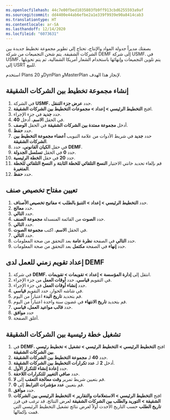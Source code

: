 ```yaml
---
ms.openlocfilehash: 44c7e00fbed1035803fb9ff913cbd6255593a9af
ms.sourcegitcommit: dd4400e44ab6efbe2a1e339f9939e90a8414cab3
ms.translationtype: HT
ms.contentlocale: ar-SA
ms.lasthandoff: 12/14/2020
ms.locfileid: "6073631"
---
```

بصفتك مديراً جدولة المواد والإنتاج، تحتاج إلى تطوير مجموعة تخطيط جديدة بين الشركات الشقيقة. يتم شحن التجميعات من شركة DEMF إلى شركة USMF. في USMF، يتم تلوين التجميعات وإنهائها باستخدام الشعار أمريكا الشمالية، ثم يتم تحويلها إلى USRT للبيع. 

استخدم Plans 20 وDynPlan وMasterPlan لإنجاز هذا الهدف.

## <a name="create-an-intercompany-planning-group"></a>إنشاء مجموعة تخطيط بين الشركات الشقيقة

1.  في الشركة **USMF**، حدد **‏‫عرض جزء التنقل‬**.
2.  افتح **التخطيط الرئيسي > إعداد > مجموعات التخطيط بين الشركات الشقيقة**.
3.  حدد **جديد** في جزء الإجراء.
4.  في الحقل **الاسم**، أدخل **40**.
5.  أدخل **مجموعة ممتدة بين الشركات الشقيقة** في الحقل **الوصف**. 
6.  حدد **حفظ**.
7.  حدد **جديد** في شريط الأدوات من علامة التبويب **أعضاء مجموعة التخطيط بين الشركات الشقيقة**.
12. في حقل **الكيان القانوني**، حدد **DEMF**.
13. حدد **0** في الحقل **تسلسل الجدولة**.
12. حدد **20** في حقل **الخطة الرئيسية**.
11. قم بإلغاء تحديد خانتي الاختيار **النسخ التلقائي للخطة الثابتة** و **النسخ التلقائي للخطة المتغيرة**.
12. حدد **حفظ**.

## <a name="assign-an-item-allocation-key"></a>تعيين مفتاح تخصيص صنف

1.  حدد **التخطيط الرئيسي > إعداد > التنبؤ بالطلب > مفاتيح تخصيص الأصناف**.
2.  حدد **معالج**.
2.  حدد **التالي**.
3.  حدد **الصوت** من القائمة المنسدلة **مجموعة الصنف**.
3.  حدد **التالي**.
4.  في الحقل **الاسم**، اكتب **مجموعة الصوت**.
5.  حدد **التالي**.
6.  حدد **التالي** في الصفحة **نظرة عامة** بعد التحقق من صحة المعلومات.
7.  حدد **إنهاء** في الصفحة **مكتمل** بعد التحقق من صحة المعلومات.

## <a name="set-up-a-working-time-calendar-for-demf"></a>إعداد تقويم زمني للعمل لدى DEMF‬‏‫

1.  في شركة **DEMF**، انتقل إلى **إدارة المؤسسة > إعداد > تقويمات > تقويمات**.
2.  في التقويم **قياسي**، حدد **أوقات العمل** من جزء الإجراء.
3.  حدد **إنشاء أوقات العمل** في جزء الإجراء. 
4.  في شاشه الحوار، حدد التقويم **قياسي**.
5.  قم بتحديد **تاريخ البدء** اعتباراً من اليوم. 
6.  قم بتحديد **تاريخ الانتهاء** في غضون سنة واحدة اعتباراً من اليوم.
7.  حدد **قالب مواعيد العمل، قياسي**.
8.  حدد **موافق**
9.  أغلق الصفحة.

## <a name="run-an-intercompany-master-plan"></a>تشغيل خطة رئيسية بين الشركات الشقيقة

1.  في **DEMF**، افتح **التخطيط الرئيسي > التخطيط الرئيسي > تشغيل > تخطيط رئيسي بين الشركات الشقيقة**.
2.  حدد **40** لـ **مجموعة التخطيط بين الشركات الشقيقة**.
3.  أدخل **2** لـ **عدد تكرارات التخطيط بين الشركات الشقيقة**.
4.  حدد **إعادة إنشاء** **للتكرار الأول**.
5.  حدد **صافي التغيير** **للتكرارات اللاحقة**.
6.  قم بتعيين شريط تمرير **وقت معالجة التعقب** إلى **لا**.
7.  قم بتعيين **عدد مؤشرات الترابط** إلى **0**.
8. حدد **موافق**.
9. افتح **التخطيط الرئيسي > الاستعلامات والتقارير > التخطيط الرئيسي بين الشركات الشقيقة > التوريد والطلب بين الشركات الشقيقة** لعرض النتائج. قد ترغب في فرز **تاريخ الطلب** حسب التاريخ الأحدث أولاً لعرض نتائج تشغيل التخطيط الرئيسي التي قمت بإكمالها. 

